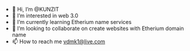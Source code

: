 - 👋 Hi, I’m @KUNZIT
- 👀 I’m interested in web 3.0
- 🌱 I’m currently learning Etherium name services 
- 💞️ I’m looking to collaborate on create websites with Etherium domain name 
- 📫 How to reach me vdmk1@live.com 

<!---
KUNZIT/KUNZIT is a ✨ special ✨ repository because its `README.md` (this file) appears on your GitHub profile.
You can click the Preview link to take a look at your changes.
--->

